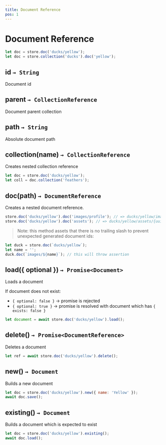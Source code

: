 ```yaml
---
title: Document Reference
pos: 1
---
```


# Document Reference

``` javascript
let doc = store.doc('ducks/yellow');
let doc = store.collection('ducks').doc('yellow');
```


## id `→ String`

Document id


## parent `→ CollectionReference`

Document parent collection


## path `→ String`

Absolute document path


## collection(name) `→ CollectionReference`

Creates nested collection reference

``` javascript
let doc = store.doc('ducks/yellow');
let coll = doc.collection('feathers');
```


## doc(path) `→ DocumentReference`

Creates a nested document reference.

``` javascript
store.doc('ducks/yellow').doc('images/profile'); // => ducks/yellow/images/profile
store.doc('ducks/yellow').doc('assets'); // => ducks/yellow/assets/{uuid}
```

> Note: this method assets that there is no trailing slash to prevent unexpected generated document ids:

``` javascript
let duck = store.doc(`ducks/yellow`);
let name = '';
duck.doc(`images/${name}`); // this will throw assertion
```


## load({ optional }) `→ Promise<Document>`

Loads a document

If document does not exist:

* `{ optional: false }` → promise is rejected
* `{ optional: true }` → promise is resolved with document which has `{ exists: false }`

``` javascript
let document = await store.doc('ducks/yellow').load();
```


## delete() `→ Promise<DocumentReference>`

Deletes a document

``` javascript
let ref = await store.doc('ducks/yellow').delete();
```


## new() `→ Document`

Builds a new document

``` javascript
let doc = store.doc('ducks/yellow').new({ name: 'Yellow' });
await doc.save();
```


## existing() `→ Document`

Builds a document which is expected to exist

``` javascript
let doc = store.doc('ducks/yellow').existing();
await doc.load();
```
